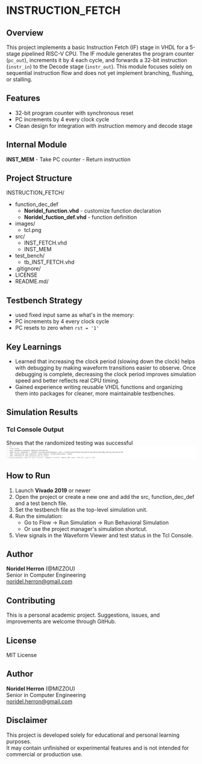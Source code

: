 # INSTRUCTION_FETCH

## Overview
This project implements a basic Instruction Fetch (IF) stage in VHDL for a 5-stage pipelined RISC-V CPU. The IF module generates the program counter (`pc_out`), increments it by 4 each cycle, and forwards a 32-bit instruction (`instr_in`) to the Decode stage (`instr_out`). This module focuses solely on sequential instruction flow and does not yet implement branching, flushing, or stalling.

## Features
- 32-bit program counter with synchronous reset
- PC increments by 4 every clock cycle 
- Clean design for integration with instruction memory and decode stage

## Internal Module
**INST_MEM**
    - Take PC counter
    - Return instruction 
    
## Project Structure
INSTRUCTION_FETCH/
- function_dec_def
    - **Noridel_function.vhd** - customize function declaration
    - **Noridel_fuction_def.vhd** - function definition    
- images/
    - tcl.png  
- src/
    - INST_FETCH.vhd
    - INST_MEM
- test_bench/
    - tb_INST_FETCH.vhd
- .gitignore/
- LICENSE
- README.md/

## Testbench Strategy
- used fixed input same as what's in the memory:
- PC increments by 4 every clock cycle
- PC resets to zero when `rst = '1'` 

## Key Learnings
- Learned that increasing the clock period (slowing down the clock) helps with debugging by making waveform transitions easier to observe. Once debugging is complete, decreasing the clock period improves simulation speed and better reflects real CPU timing.
- Gained experience writing reusable VHDL functions and organizing them into packages for cleaner, more maintainable testbenches.

## Simulation Results
### Tcl Console Output
Shows that the randomized testing was successful
![Tcl Output](images/tcl.png) 

## How to Run

1. Launch **Vivado 2019** or newer
2. Open the project or create a new one and add the src, function_dec_def and a test bench file.
3. Set the testbench file as the top-level simulation unit.
4. Run the simulation:
    - Go to Flow → Run Simulation → Run Behavioral Simulation
    - Or use the project manager's simulation shortcut.
5. View signals in the Waveform Viewer and test status in the Tcl Console.

## Author
**Noridel Herron** (@MIZZOU)  
Senior in Computer Engineering  
noridel.herron@gmail.com

## Contributing
This is a personal academic project. Suggestions, issues, and improvements are welcome through GitHub.

## License
MIT License

## Author
**Noridel Herron** (@MIZZOU)  
Senior in Computer Engineering  
noridel.herron@gmail.com


## Disclaimer
This project is developed solely for educational and personal learning purposes.  
It may contain unfinished or experimental features and is not intended for commercial or production use.
